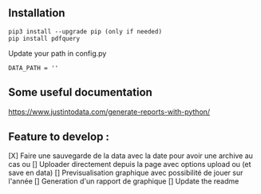 
## Installation
```
pip3 install --upgrade pip (only if needed)
pip install pdfquery
`````
Update your path in config.py 
```
DATA_PATH = ''
```

## Some useful documentation
https://www.justintodata.com/generate-reports-with-python/


## Feature to develop :
[X] Faire une sauvegarde de la data avec la date pour avoir une archive au cas ou
[] Uploader directement depuis la page avec options upload ou (et save en data)
[] Previsualisation graphique avec possibilité de jouer sur l'année
[] Generation d'un rapport de graphique 
[] Update the readme
